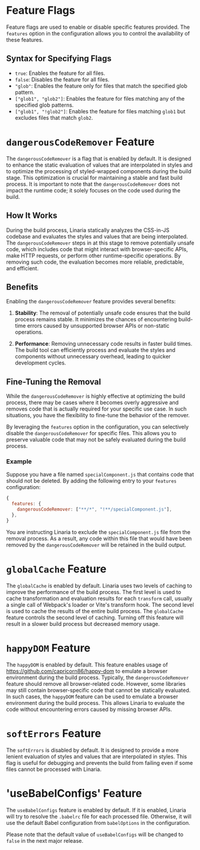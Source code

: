 # Feature Flags

Feature flags are used to enable or disable specific features provided. The `features` option in the configuration allows you to control the availability of these features.

## Syntax for Specifying Flags

- `true`: Enables the feature for all files.
- `false`: Disables the feature for all files.
- `"glob"`: Enables the feature only for files that match the specified glob pattern.
- `["glob1", "glob2"]`: Enables the feature for files matching any of the specified glob patterns.
- `["glob1", "!glob2"]`: Enables the feature for files matching `glob1` but excludes files that match `glob2`.


# `dangerousCodeRemover` Feature

The `dangerousCodeRemover` is a flag that is enabled by default. It is designed to enhance the static evaluation of values that are interpolated in styles and to optimize the processing of styled-wrapped components during the build stage. This optimization is crucial for maintaining a stable and fast build process. It is important to note that the `dangerousCodeRemover` does not impact the runtime code; it solely focuses on the code used during the build.

## How It Works

During the build process, Linaria statically analyzes the CSS-in-JS codebase and evaluates the styles and values that are being interpolated. The `dangerousCodeRemover` steps in at this stage to remove potentially unsafe code, which includes code that might interact with browser-specific APIs, make HTTP requests, or perform other runtime-specific operations. By removing such code, the evaluation becomes more reliable, predictable, and efficient.

## Benefits

Enabling the `dangerousCodeRemover` feature provides several benefits:

1. **Stability**: The removal of potentially unsafe code ensures that the build process remains stable. It minimizes the chances of encountering build-time errors caused by unsupported browser APIs or non-static operations.

2. **Performance**: Removing unnecessary code results in faster build times. The build tool can efficiently process and evaluate the styles and components without unnecessary overhead, leading to quicker development cycles.

## Fine-Tuning the Removal

While the `dangerousCodeRemover` is highly effective at optimizing the build process, there may be cases where it becomes overly aggressive and removes code that is actually required for your specific use case. In such situations, you have the flexibility to fine-tune the behavior of the remover.

By leveraging the `features` option in the configuration, you can selectively disable the `dangerousCodeRemover` for specific files. This allows you to preserve valuable code that may not be safely evaluated during the build process.

### Example

Suppose you have a file named `specialComponent.js` that contains code that should not be deleted. By adding the following entry to your `features` configuration:

```js
{
  features: {
    dangerousCodeRemover: ["**/*", "!**/specialComponent.js"],
  },
}
```

You are instructing Linaria to exclude the `specialComponent.js` file from the removal process. As a result, any code within this file that would have been removed by the `dangerousCodeRemover` will be retained in the build output.


# `globalCache` Feature

The `globalCache` is enabled by default. Linaria uses two levels of caching to improve the performance of the build process. The first level is used to cache transformation and evaluation results for each `transform` call, usually a single call of Webpack's loader or Vite's transform hook. The second level is used to cache the results of the entire build process. The `globalCache` feature controls the second level of caching. Turning off this feature will result in a slower build process but decreased memory usage.


# `happyDOM` Feature

The `happyDOM` is enabled by default. This feature enables usage of https://github.com/capricorn86/happy-dom to emulate a browser environment during the build process. Typically, the `dangerousCodeRemover` feature should remove all browser-related code. However, some libraries may still contain browser-specific code that cannot be statically evaluated. In such cases, the `happyDOM` feature can be used to emulate a browser environment during the build process. This allows Linaria to evaluate the code without encountering errors caused by missing browser APIs.


# `softErrors` Feature

The `softErrors` is disabled by default. It is designed to provide a more lenient evaluation of styles and values that are interpolated in styles. This flag is useful for debugging and prevents the build from failing even if some files cannot be processed with Linaria.


# 'useBabelConfigs' Feature

The `useBabelConfigs` feature is enabled by default. If it is enabled, Linaria will try to resolve the `.babelrc` file for each processed file. Otherwise, it will use the default Babel configuration from `babelOptions` in the configuration.

Please note that the default value of `useBabelConfigs` will be changed to `false` in the next major release.
